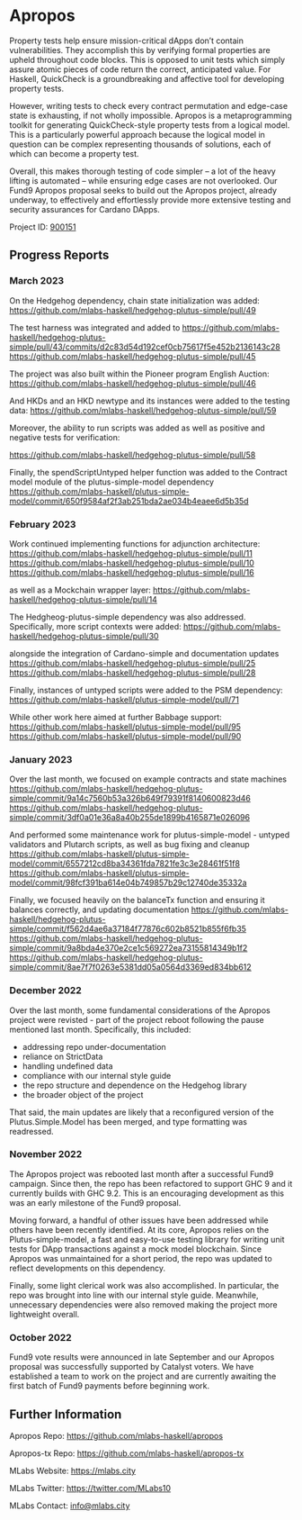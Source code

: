 # Apropos

Property tests help ensure mission-critical dApps don’t contain vulnerabilities. They accomplish this by verifying formal properties are upheld throughout code blocks. This is opposed to unit tests which simply assure atomic pieces of code return the correct, anticipated value.  For Haskell, QuickCheck is a groundbreaking and affective tool for developing property tests.

However, writing tests to check every contract permutation and edge-case state is exhausting, if not wholly impossible. Apropos is a metaprogramming toolkit for generating QuickCheck-style property tests from a logical model. This is a particularly powerful approach because the logical model in question can be complex representing thousands of solutions, each of which can become a property test. 

Overall, this makes thorough testing of code simpler – a lot of the heavy lifting is automated – while ensuring edge cases are not overlooked. Our Fund9 Apropos proposal seeks to build out the Apropos project, already underway, to effectively and effortlessly provide more extensive testing and security assurances for Cardano DApps.

Project ID: [900151](https://docs.google.com/spreadsheets/d/1bfnWFa94Y7Zj0G7dtpo9W1nAYGovJbswipxiHT4UE3g/edit#gid=917336114)


## Progress Reports

### March 2023

On the Hedgehog dependency, chain state initialization was added: 
https://github.com/mlabs-haskell/hedgehog-plutus-simple/pull/49

The test harness was integrated and added to
https://github.com/mlabs-haskell/hedgehog-plutus-simple/pull/43/commits/d2c83d54d192cef0cb75617f5e452b2136143c28
https://github.com/mlabs-haskell/hedgehog-plutus-simple/pull/45

The project was also built within the Pioneer program English Auction:
https://github.com/mlabs-haskell/hedgehog-plutus-simple/pull/46

And HKDs and an HKD newtype and its instances were added to the testing data:
https://github.com/mlabs-haskell/hedgehog-plutus-simple/pull/59

Moreover, the ability to run scripts was added as well as positive and negative tests for verification:

https://github.com/mlabs-haskell/hedgehog-plutus-simple/pull/58


Finally, the spendScriptUntyped helper function was added to the Contract model module of the plutus-simple-model dependency
https://github.com/mlabs-haskell/plutus-simple-model/commit/650f9584af2f3ab251bda2ae034b4eaee6d5b35d


### February 2023

Work continued implementing functions for adjunction architecture:
https://github.com/mlabs-haskell/hedgehog-plutus-simple/pull/11
https://github.com/mlabs-haskell/hedgehog-plutus-simple/pull/10
https://github.com/mlabs-haskell/hedgehog-plutus-simple/pull/16

as well as a Mockchain wrapper layer:
https://github.com/mlabs-haskell/hedgehog-plutus-simple/pull/14

The Hedgheog-plutus-simple dependency was also addressed. Specifically, more script contexts were added:
https://github.com/mlabs-haskell/hedgehog-plutus-simple/pull/30

alongside the integration of Cardano-simple and documentation updates
https://github.com/mlabs-haskell/hedgehog-plutus-simple/pull/25
https://github.com/mlabs-haskell/hedgehog-plutus-simple/pull/28


Finally, instances of untyped scripts were added to the PSM dependency:
https://github.com/mlabs-haskell/plutus-simple-model/pull/71

While other work here aimed at further Babbage support:
https://github.com/mlabs-haskell/plutus-simple-model/pull/95
https://github.com/mlabs-haskell/plutus-simple-model/pull/90

### January 2023

Over the last month, we focused on example contracts and state machines
https://github.com/mlabs-haskell/hedgehog-plutus-simple/commit/9a14c7560b53a326b649f79391f8140600823d46 
https://github.com/mlabs-haskell/hedgehog-plutus-simple/commit/3df0a01e36a8a40b255de1899b4165871e026096

And performed some maintenance work for plutus-simple-model - untyped validators and Plutarch scripts, as well as bug fixing and cleanup
https://github.com/mlabs-haskell/plutus-simple-model/commit/6557212cd8ba34361fda7821fe3c3e28461f51f8
https://github.com/mlabs-haskell/plutus-simple-model/commit/98fcf391ba614e04b749857b29c12740de35332a


Finally, we focused heavily on the balanceTx function and ensuring it balances correctly, and updating documentation
https://github.com/mlabs-haskell/hedgehog-plutus-simple/commit/f562d4ae6a37184f77876c602b8521b855f6fb35
https://github.com/mlabs-haskell/hedgehog-plutus-simple/commit/9a8bda4e370e2ce1c569272ea73155814349b1f2
https://github.com/mlabs-haskell/hedgehog-plutus-simple/commit/8ae7f7f0263e5381dd05a0564d3369ed834bb612

### December 2022

Over the last month, some fundamental considerations of the Apropos project were revisted - part of the project reboot following the pause mentioned last month. Specifically, this included:

* addressing repo under-documentation
* reliance on StrictData
* handling undefined data
* compliance with our internal style guide
* the repo structure and dependence on the Hedgehog library
* the broader object of the project

That said, the main updates are likely that a reconfigured version of the Plutus.Simple.Model has been merged, and type formatting was readressed.

### November 2022

The Apropos project was rebooted last month after a successful Fund9 campaign. Since then, the repo has been refactored to support GHC 9 and it currently builds with GHC 9.2. This is an encouraging development as this was an early milestone of the Fund9 proposal.

Moving forward, a handful of other issues have been addressed while others have been recently identified. At its core, Apropos relies on the Plutus-simple-model, a fast and easy-to-use testing library for writing unit tests for DApp transactions against a mock model blockchain. Since Apropos was unmaintained for a short period, the repo was updated to reflect developments on this dependency.

Finally, some light clerical work was also accomplished. In particular, the repo was brought into line with our internal style guide. Meanwhile, unnecessary dependencies were also removed making the project more lightweight overall.

### October 2022

Fund9 vote results were announced in late September and our Apropos proposal was successfully supported by Catalyst voters. We have established a team to work on the project and are currently awaiting the first batch of Fund9 payments before beginning work.

## Further Information

Apropos Repo: https://github.com/mlabs-haskell/apropos

Apropos-tx Repo: https://github.com/mlabs-haskell/apropos-tx

MLabs Website: https://mlabs.city

MLabs Twitter: https://twitter.com/MLabs10

MLabs Contact: info@mlabs.city
